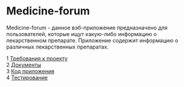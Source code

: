 # Medicine-forum

Medicine-forum - данное вэб-приложение предназначено для пользователей, которые ищут какую-либо информацию о лекарственном препарате. Приложение содержит информацию о различных лекарственных препаратах.

1 [Требования к проекту](docs/project_requirements.md)  
2 [Документы](docs/SystemProject/README.md)  
3 [Код приложения](code/src/by/bsuir/medicineforum)  
4 [Тестирование](testing/TestPlan.md)

